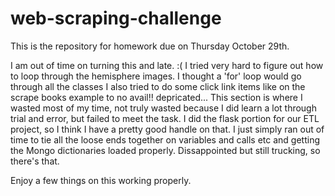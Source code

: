 # web-scraping-challenge
This is the repository for homework due on Thursday October 29th.


I am out of time on turning this and late. :(
I tried very hard to figure out how to loop through the hemisphere images.
    I thought a 'for' loop would go through all the  classes
    I also tried to do some click link items like on the scrape books example to no avail!! depricated...
    This section is where I wasted most of my time, not truly wasted because I did learn a lot through trial and error, but failed to meet the task.
I did the flask portion for our ETL project, so I think I have a pretty good handle on that.  I just simply ran out of time to tie all the loose ends together on variables and calls etc and getting the Mongo dictionaries loaded properly.
Dissappointed but still trucking, so there's that.

Enjoy a few things on this working properly.